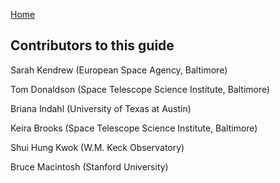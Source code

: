 [Home](index.md)

## Contributors to this guide

Sarah Kendrew (European Space Agency, Baltimore)

Tom Donaldson (Space Telescope Science Institute, Baltimore)

Briana Indahl (University of Texas at Austin)

Keira Brooks (Space Telescope Science Institute, Baltimore)

Shui Hung Kwok (W.M. Keck Observatory)

Bruce Macintosh (Stanford University)
